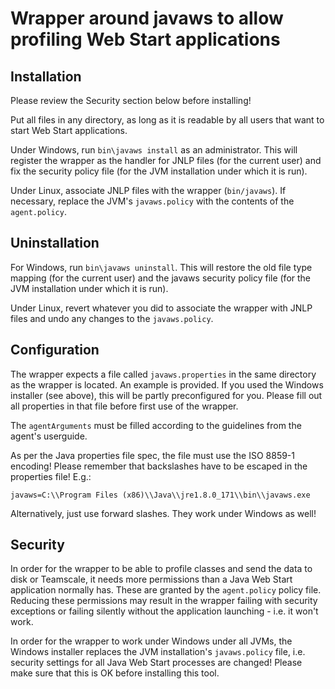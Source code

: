 # Wrapper around javaws to allow profiling Web Start applications

## Installation

Please review the Security section below before installing!

Put all files in any directory, as long as it is readable by all users that want to start
Web Start applications.

Under Windows, run `bin\javaws install` as an administrator. This will register the wrapper as the handler for JNLP files
(for the current user) and fix the security policy file (for the JVM installation under which it is run).

Under Linux, associate JNLP files with the wrapper (`bin/javaws`). If necessary, replace the JVM's `javaws.policy`
with the contents of the `agent.policy`.

## Uninstallation

For Windows, run `bin\javaws uninstall`. This will restore the old file type mapping (for the current user)
and the javaws security policy file (for the JVM installation under which it is run).

Under Linux, revert whatever you did to associate the wrapper with JNLP files and undo any changes to the `javaws.policy`.

## Configuration

The wrapper expects a file called `javaws.properties` in the same directory as the wrapper is located.
An example is provided. If you used the Windows installer (see above), this will be partly preconfigured for you.
Please fill out all properties in that file before first use of the wrapper.

The `agentArguments` must be filled according to the guidelines from the agent's userguide.

As per the Java properties file spec, the file must use the ISO 8859-1 encoding!
Please remember that backslashes have to be escaped in the properties file! E.g.:

    javaws=C:\\Program Files (x86)\\Java\\jre1.8.0_171\\bin\\javaws.exe

Alternatively, just use forward slashes. They work under Windows as well!

## Security

In order for the wrapper to be able to profile classes and send the data to disk or Teamscale, it needs
more permissions than a Java Web Start application normally has. These are granted by the `agent.policy`
policy file. Reducing these permissions may result in the wrapper failing with security exceptions or
failing silently without the application launching - i.e. it won't work.

In order for the wrapper to work under Windows under all JVMs, the Windows installer replaces the JVM
installation's `javaws.policy` file, i.e. security settings for all Java Web Start processes are
changed! Please make sure that this is OK before installing this tool.

